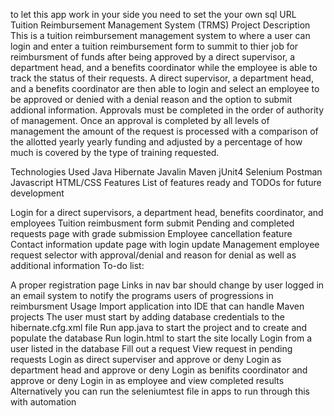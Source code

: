 to let this app work in your side you need to set the your own sql URL 
Tuition Reimbursement Management System (TRMS)
Project Description
This is a tuition reimbursement management system to where a user can login and enter a tuition reimbursement form to summit to thier job for reimbursment of funds after being approved by a direct supervisor, a department head, and a benefits coordinator while the employee is able to track the status of their requests. A direct supervisor, a department head, and a benefits coordinator are then able to login and select an employee to be approved or denied with a denial reason and the option to submit addional information. Approvals must be completed in the order of authority of management. Once an approval is completed by all levels of management the amount of the request is processed with a comparison of the allotted yearly yearly funding and adjusted by a percentage of how much is covered by the type of training requested.

Technologies Used
Java
Hibernate
Javalin
Maven
jUnit4
Selenium
Postman
Javascript
HTML/CSS
Features
List of features ready and TODOs for future development

Login for a direct supervisors, a department head, benefits coordinator, and employees
Tuition reimbusment form submit
Pending and completed requests page with grade submission
Employee cancellation feature
Contact information update page with login update
Management employee request selector with approval/denial and reason for denial as well as additional information
To-do list:

A proper registration page
Links in nav bar should change by user logged in
an email system to notify the programs users of progressions in reimbursment
Usage
Import application into IDE that can handle Maven projects
The user must start by adding database credentials to the hibernate.cfg.xml file
Run app.java to start the project and to create and populate the database
Run login.html to start the site locally
Login from a user listed in the database
Fill out a request
View request in pending requests
Login as direct superviser and approve or deny
Login as department head and approve or deny
Login as benifits coordinator and approve or deny
Login in as employee and view completed results
Alternatively you can run the seleniumtest file in apps to run through this with automation
